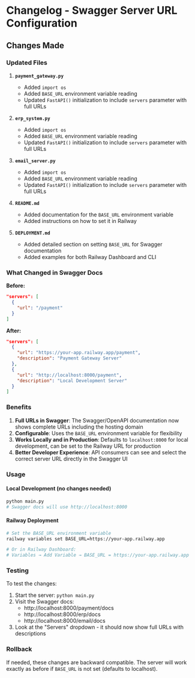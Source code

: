 # Changelog - Swagger Server URL Configuration

## Changes Made

### Updated Files

1. **`payment_gateway.py`**
   - Added `import os`
   - Added `BASE_URL` environment variable reading
   - Updated `FastAPI()` initialization to include `servers` parameter with full URLs

2. **`erp_system.py`**
   - Added `import os`
   - Added `BASE_URL` environment variable reading
   - Updated `FastAPI()` initialization to include `servers` parameter with full URLs

3. **`email_server.py`**
   - Added `import os`
   - Added `BASE_URL` environment variable reading
   - Updated `FastAPI()` initialization to include `servers` parameter with full URLs

4. **`README.md`**
   - Added documentation for the `BASE_URL` environment variable
   - Added instructions on how to set it in Railway

5. **`DEPLOYMENT.md`**
   - Added detailed section on setting `BASE_URL` for Swagger documentation
   - Added examples for both Railway Dashboard and CLI

### What Changed in Swagger Docs

**Before:**
```json
"servers": [
  {
    "url": "/payment"
  }
]
```

**After:**
```json
"servers": [
  {
    "url": "https://your-app.railway.app/payment",
    "description": "Payment Gateway Server"
  },
  {
    "url": "http://localhost:8000/payment",
    "description": "Local Development Server"
  }
]
```

### Benefits

1. **Full URLs in Swagger**: The Swagger/OpenAPI documentation now shows complete URLs including the hosting domain
2. **Configurable**: Uses the `BASE_URL` environment variable for flexibility
3. **Works Locally and in Production**: Defaults to `localhost:8000` for local development, can be set to the Railway URL for production
4. **Better Developer Experience**: API consumers can see and select the correct server URL directly in the Swagger UI

### Usage

#### Local Development (no changes needed)
```bash
python main.py
# Swagger docs will use http://localhost:8000
```

#### Railway Deployment
```bash
# Set the BASE_URL environment variable
railway variables set BASE_URL=https://your-app.railway.app

# Or in Railway Dashboard:
# Variables → Add Variable → BASE_URL = https://your-app.railway.app
```

### Testing

To test the changes:

1. Start the server: `python main.py`
2. Visit the Swagger docs:
   - http://localhost:8000/payment/docs
   - http://localhost:8000/erp/docs
   - http://localhost:8000/email/docs
3. Look at the "Servers" dropdown - it should now show full URLs with descriptions

### Rollback

If needed, these changes are backward compatible. The server will work exactly as before if `BASE_URL` is not set (defaults to localhost).

